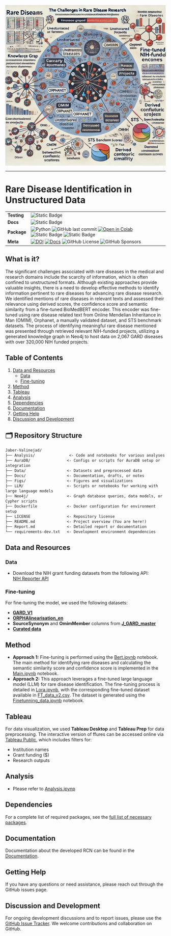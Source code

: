 <p align="center">
  <img src="https://github.com/Jaber-Valinejad/RDAS/blob/master/RDAS_GRANT/Figs/Gr.webp" width="600"/>
</p>

---

# Rare Disease Identification in Unstructured Data


|                |                                                   |
| -------------- | ------------------------------------------------- |
| **Testing**    | ![Static Badge](https://img.shields.io/badge/Project%20Status-Passing-green) |
| **Docs**       | ![Static Badge](https://img.shields.io/badge/Docs-Passing-green) |
| **Package**    | ![Python](https://img.shields.io/badge/Python-3.8%2B-blue.svg) ![GitHub last commit](https://img.shields.io/github/last-commit/Jaber-Valinejad/RDAS) [![Open in Colab](https://colab.research.google.com/assets/colab-badge.svg)](https://colab.research.google.com/github/Jaber-Valinejad/RDAS/blob/master/RDAS_FAERS/Methods/Neo4j_v2.ipynb) ![Static Badge](https://img.shields.io/badge/GraphDB-Neo4j-blue) ![Static Badge](https://img.shields.io/badge/Query%20Language-Cypher-yellow) |
| **Meta**       | [![DOI](https://zenodo.org/badge/DOI/10.1109/BIBM62325.2024.10822513.svg)](https://doi.org/10.1109/BIBM62325.2024.10822513) [![Docs](https://img.shields.io/badge/Docs-ReadTheDocs-blue)](https://github.com/Jaber-Valinejad/RDAS/blob/master/RDAS_FAERS/Docs/BIBM24_paper.pdf) ![GitHub License](https://img.shields.io/github/license/Jaber-Valinejad/RDAS) ![GitHub Sponsors](https://img.shields.io/github/sponsors/Jaber-Valinejad) |



## What is it?
The significant challenges associated with rare diseases in the medical and research domains include the scarcity of information, which is often confined to unstructured formats. Although existing approaches provide valuable insights, there is a need to develop effective methods to identify information pertinent to rare diseases for advancing rare disease research. We identified mentions of rare diseases in relevant texts and assessed their relevance using derived scores, the confidence score and semantic similarity from a fine-tuned BioMedBERT encoder. This encoder was fine-tuned using rare disease related text from Online Mendelian Inheritance in Man (OMIM), Orphanet, a manually validated dataset, and STS benchmark datasets. The process of identifying meaningful rare disease mentioned was presented through retrieved relevant NIH-funded projects, utilizing a generated knowledge graph in Neo4j to host data on 2,067 GARD diseases with over 320,000 NIH funded projects.

## Table of Contents


1. [Data and Resources](#data-and-resources)
   - [Data](#data)
   - [Fine-tuning](#fine-tuning)
2. [Method](#method)
3. [Tableau](#tableau)
4. [Analysis](#analysis)
5. [Dependencies](#dependencies)
6. [Documentation](#documentation)
7. [Getting Help](#getting-help)
8. [Discussion and Development](#discussion-and-development)

## 🗂️ Repository Structure

```
Jaber-Valinejad/
├── Analysis/               <- Code and notebooks for various analyses
├── AuraDB/                <- Configs or scripts for AuraDB setup or integration
├── Data/                  <- Datasets and preprocessed data
├── Docs/                  <- Documentation, drafts, or notes
├── Figs/                  <- Figures and visualizations
├── LLM/                   <- Scripts or notebooks for working with large language models
├── Neo4j/                 <- Graph database queries, data models, or Cypher scripts
├── Dockerfile             <- Docker configuration for environment setup
├── LICENSE                <- Repository license
├── README.md              <- Project overview (You are here!)
├── Report.md              <- Detailed report or documentation
└── requirements-dev.txt   <- Development environment dependencies
```

## Data and Resources

### Data

- Download the NIH grant funding datasets from the following API:  
  [NIH Reporter API](https://api.reporter.nih.gov/v2/projects/search)

### Fine-tuning

For fine-tuning the model, we used the following datasets: 
- [**GARD_V1**](https://github.com/Jaber-Valinejad/RDAS/blob/master/RDAS_GRANT/Data/Gard_V1.csv)
- [**ORPHAlinearisation_en**](https://github.com/Jaber-Valinejad/RDAS/blob/master/RDAS_GRANT/Data/ORPHAlinearisation_en.csv)
- **SourceSynonym** and **OmimMember** columns from [**J_GARD_master**](https://github.com/Jaber-Valinejad/RDAS/blob/master/RDAS_GRANT/Data/J_GARD_master.csv)
- [**Curated data**](https://github.com/Jaber-Valinejad/RDAS/blob/master/RDAS_GRANT/Data/final_result_.csv) 

## Method

- **Approach 1:** Fine-tuning is performed using the [Bert.ipynb](https://github.com/Jaber-Valinejad/RDAS/blob/master/RDAS_GRANT/Methods/Bert.ipynb) notebook. The main method for identifying rare diseases and calculating the semantic similarity score and confidence score is implemented in the [Main.ipynb](https://github.com/Jaber-Valinejad/RDAS/blob/master/RDAS_GRANT/Methods/Main.ipynb) notebook.
- **Approach 2:** This approach leverages a fine-tuned large language model (LLM) for rare disease identification. The fine-tuning process is detailed in [Lora.ipynb](https://github.com/Jaber-Valinejad/RDAS/blob/master/RDAS_GRANT/Methods/Lora.ipynb), with the corresponding fine-tuned dataset available in [FT_data_v2.csv](https://github.com/Jaber-Valinejad/RDAS/blob/master/RDAS_GRANT/Data/FT_data_v2.csv). The dataset is generated using the [Finetunning_data.ipynb](https://github.com/Jaber-Valinejad/RDAS/blob/master/RDAS_GRANT/Methods/Finetunning_data.ipynb) notebook.
  
## Tableau

For data visualization, we used **Tableau Desktop** and **Tableau Prep** for data preprocessing. The interactive version of ffures can be accessed online via [Tableau Public](https://public.tableau.com/app/profile/jab.valinejad/viz/GrantFundingDistributionforRareDiseaseResearchAcrossU_S_Institutions/GrantFundingDistributionforRareDiseaseResearchAcrossU_S_Institutions), which includes filters for:
- Institution names
- Grant funding ($)
- Research outputs



## Analysis

- Please refer to [Analysis.ipynp](https://github.com/Jaber-Valinejad/RDAS/blob/master/RDAS_GRANT/Analysis/Analysis_v1.ipynb) 

## Dependencies

For a complete list of required packages, see the [full list of necessary packages](https://github.com/Jaber-Valinejad/RDAS/blob/master/RDAS_GRANT/requirements-dev.txt). 


## Documentation

 Documentation about the developed RCN can be found in the [Documentation](https://github.com/Jaber-Valinejad/RDAS/tree/master/RDAS_GRANT/Docs). 


## Getting Help

If you have any questions or need assistance, please reach out through the GitHub issues page.

## Discussion and Development

For ongoing development discussions and to report issues, please use the [GitHub Issue Tracker](https://github.com/ncats/RDAS/issues). We welcome contributions and collaboration on GitHub.
